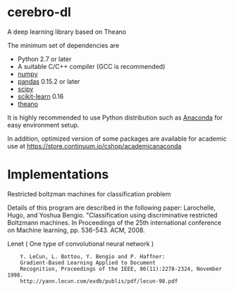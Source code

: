 # cerebro-dl
A deep learning library based on Theano

The minimum set of dependencies are

- Python 2.7 or later
- A suitable C/C++ compiler (GCC is recommended)
- [numpy](http://numpy.org)
- [pandas](http://pandas.pydata.org) 0.15.2 or later
- [scipy](http://scipy.org)
- [scikit-learn](http://scikit-learn.org) 0.16
- [theano](http://deeplearning.net/software/theano/)

It is highly recommended to use Python distribution such as [Anaconda](http://continuum.io/downloads) for easy environment setup.

In addition, optimized version of some packages are available for academic use
at https://store.continuum.io/cshop/academicanaconda

Implementations
===============
Restricted boltzman machines for classification problem

Details of this program are described in the following paper:
        Larochelle, Hugo, and Yoshua Bengio. "Classification using discriminative restricted Boltzmann machines.
        In Proceedings of the 25th international conference on Machine learning, pp. 536-543. ACM, 2008.

Lenet ( One type of convolutional neural network )

        Y. LeCun, L. Bottou, Y. Bengio and P. Haffner:
        Gradient-Based Learning Applied to Document
        Recognition, Proceedings of the IEEE, 86(11):2278-2324, November 1998.
        http://yann.lecun.com/exdb/publis/pdf/lecun-98.pdf
